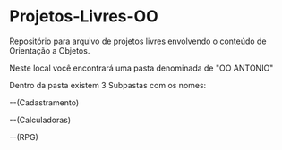 # Projetos-Livres-OO
Repositório para arquivo de projetos livres envolvendo o conteúdo de Orientação a Objetos. 

Neste local você encontrará uma pasta denominada de "OO ANTONIO" 

Dentro da pasta existem 3 Subpastas com os nomes:

--(Cadastramento)  

--(Calculadoras)  

--(RPG)
